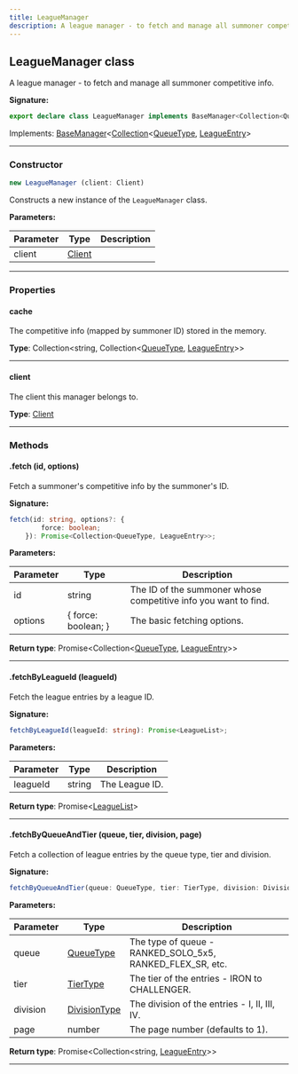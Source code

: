 ```yaml
---
title: LeagueManager
description: A league manager - to fetch and manage all summoner competitive info.
---
```


## LeagueManager class

A league manager - to fetch and manage all summoner competitive info.

**Signature:**

```ts
export declare class LeagueManager implements BaseManager<Collection<QueueType, LeagueEntry>> 
```

Implements: [BaseManager](/shieldbow/api/BaseManager.html)<[Collection](/shieldbow/api/Collection.html)<[QueueType](/shieldbow/api/QueueType.html), [LeagueEntry](/shieldbow/api/LeagueEntry.html)>

---

### Constructor

```ts
new LeagueManager (client: Client)
```

Constructs a new instance of the `LeagueManager` class.

**Parameters:**

| Parameter | Type | Description |
| --------- | ---- | ----------- |
| client | [Client](/shieldbow/api/Client.html) |  |
---

### Properties

#### cache

The competitive info (mapped by summoner ID) stored in the memory.



**Type**: Collection\<string, Collection\<[QueueType](/shieldbow/api/QueueType.html), [LeagueEntry](/shieldbow/api/LeagueEntry.html)\>\>

---

#### client

The client this manager belongs to.



**Type**: [Client](/shieldbow/api/Client.html)

---

### Methods

#### .fetch (id, options)

Fetch a summoner's competitive info by the summoner's ID.




**Signature:**

```ts
fetch(id: string, options?: {
        force: boolean;
    }): Promise<Collection<QueueType, LeagueEntry>>;
```

**Parameters:**

| Parameter | Type | Description |
| --------- | ---- | ----------- |
| id | string | The ID of the summoner whose competitive info you want to find. |
| options | {         force: boolean;     } | The basic fetching options. |

**Return type**: Promise\<Collection\<[QueueType](/shieldbow/api/QueueType.html), [LeagueEntry](/shieldbow/api/LeagueEntry.html)\>\>

---

#### .fetchByLeagueId (leagueId)

Fetch the league entries by a league ID.




**Signature:**

```ts
fetchByLeagueId(leagueId: string): Promise<LeagueList>;
```

**Parameters:**

| Parameter | Type | Description |
| --------- | ---- | ----------- |
| leagueId | string | The League ID. |

**Return type**: Promise\<[LeagueList](/shieldbow/api/LeagueList.html)\>

---

#### .fetchByQueueAndTier (queue, tier, division, page)

Fetch a collection of league entries by the queue type, tier and division.




**Signature:**

```ts
fetchByQueueAndTier(queue: QueueType, tier: TierType, division: DivisionType, page?: number): Promise<Collection<string, LeagueEntry>>;
```

**Parameters:**

| Parameter | Type | Description |
| --------- | ---- | ----------- |
| queue | [QueueType](/shieldbow/api/QueueType.html) | The type of queue - RANKED_SOLO_5x5, RANKED_FLEX_SR, etc. |
| tier | [TierType](/shieldbow/api/TierType.html) | The tier of the entries - IRON to CHALLENGER. |
| division | [DivisionType](/shieldbow/api/DivisionType.html) | The division of the entries - I, II, III, IV. |
| page | number | The page number (defaults to 1). |

**Return type**: Promise\<Collection\<string, [LeagueEntry](/shieldbow/api/LeagueEntry.html)\>\>

---

